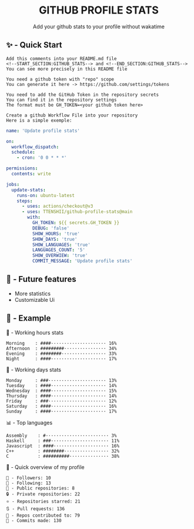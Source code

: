<h1 align="center">GITHUB PROFILE STATS</h1>
<p align="center">Add your github stats to your profile without wakatime</p>

## ✨ - Quick Start
```
Add this comments into your README.md file
<!--START_SECTION:GITHUB_STATS--> and <!--END_SECTION:GITHUB_STATS-->
You can see more precisely in this README file
```
```
You need a github token with "repo" scope
You can generate it here -> https://github.com/settings/tokens
```
```
You need to add the GitHub Token in the repository secrets
You can find it in the repository settings
The format must be GH_TOKEN=<your github token here>
```
```
Create a github Workflow File into your repository
Here is a simple exemple:
```
```yml
name: 'Update profile stats'

on:
  workflow_dispatch:
  schedule:
    - cron: '0 0 * * *'

permissions:
  contents: write

jobs:
  update-stats:
    runs-on: ubuntu-latest
    steps:
      - uses: actions/checkout@v3
      - uses: TTENSHII/github-profile-stats@main
        with:
          GH_TOKEN: ${{ secrets.GH_TOKEN }}
          DEBUG: 'false'
          SHOW_HOURS: 'true'
          SHOW_DAYS: 'true'
          SHOW_LANGUAGES: 'true'
          LANGUAGES_COUNT: '5'
          SHOW_OVERWIEW: 'true'
          COMMIT_MESSAGE: 'Update profile stats'
```

## 🔖 - Future features
- More statistics
- Customizable Ui

## 📘 - Example

<!--START_SECTION:GITHUB_STATS-->
🌉 - Working hours stats
```text
Morning    : ####····················· 16%
Afternoon  : #########················ 34%
Evening    : ########················· 33%
Night      : ####····················· 17%
```
📅 - Working days stats
```text
Monday     : ###······················ 13%
Tuesday    : ####····················· 14%
Wednesday  : ####····················· 15%
Thursday   : ####····················· 14%
Friday     : ###······················ 12%
Saturday   : ####····················· 16%
Sunday     : ####····················· 17%
```
📊 - Top languages
```text
Assembly    : #························ 3%
Haskell     : ###······················ 11%
Javascript  : ####····················· 16%
C++         : ########················· 32%
C           : ##########··············· 38%
```
🎏 - Quick overview of my profile
```text
👥 - Followers: 10
👤 - Following: 13
📂 - Public repositories: 8
🔒 - Private repositories: 22
⭐ - Repositories starred: 21
🔃 - Pull requests: 136
🐲 - Repos contributed to: 79
🍃 - Commits made: 130
```
<!--END_SECTION:GITHUB_STATS-->
